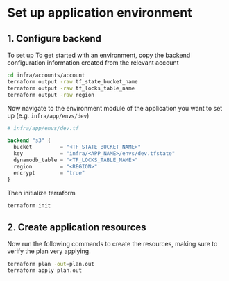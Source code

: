 # Set up application environment

## 1. Configure backend

To set up To get started with an environment, copy the backend configuration information created from the relevant account

```bash
cd infra/accounts/account
terraform output -raw tf_state_bucket_name
terraform output -raw tf_locks_table_name
terraform output -raw region
```

Now navigate to the environment module of the application you want to set up (e.g. `infra/app/envs/dev`)

```terraform
# infra/app/envs/dev.tf

backend "s3" {
  bucket         = "<TF_STATE_BUCKET_NAME>"
  key            = "infra/<APP_NAME>/envs/dev.tfstate"
  dynamodb_table = "<TF_LOCKS_TABLE_NAME>"
  region         = "<REGION>"
  encrypt        = "true"
}
```

Then initialize terraform

```bash
terraform init
```

## 2. Create application resources

Now run the following commands to create the resources, making sure to verify the plan very applying.

```bash
terraform plan -out=plan.out
terraform apply plan.out
```
